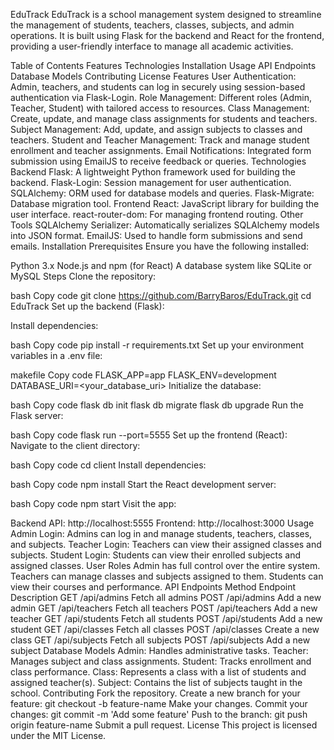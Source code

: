 EduTrack
EduTrack is a school management system designed to streamline the management of students, teachers, classes, subjects, and admin operations. It is built using Flask for the backend and React for the frontend, providing a user-friendly interface to manage all academic activities.

Table of Contents
Features
Technologies
Installation
Usage
API Endpoints
Database Models
Contributing
License
Features
User Authentication: Admin, teachers, and students can log in securely using session-based authentication via Flask-Login.
Role Management: Different roles (Admin, Teacher, Student) with tailored access to resources.
Class Management: Create, update, and manage class assignments for students and teachers.
Subject Management: Add, update, and assign subjects to classes and teachers.
Student and Teacher Management: Track and manage student enrollment and teacher assignments.
Email Notifications: Integrated form submission using EmailJS to receive feedback or queries.
Technologies
Backend
Flask: A lightweight Python framework used for building the backend.
Flask-Login: Session management for user authentication.
SQLAlchemy: ORM used for database models and queries.
Flask-Migrate: Database migration tool.
Frontend
React: JavaScript library for building the user interface.
react-router-dom: For managing frontend routing.
Other Tools
SQLAlchemy Serializer: Automatically serializes SQLAlchemy models into JSON format.
EmailJS: Used to handle form submissions and send emails.
Installation
Prerequisites
Ensure you have the following installed:

Python 3.x
Node.js and npm (for React)
A database system like SQLite or MySQL
Steps
Clone the repository:

bash
Copy code
git clone https://github.com/BarryBaros/EduTrack.git
cd EduTrack
Set up the backend (Flask):

Install dependencies:

bash
Copy code
pip install -r requirements.txt
Set up your environment variables in a .env file:

makefile
Copy code
FLASK_APP=app
FLASK_ENV=development
DATABASE_URI=<your_database_uri>
Initialize the database:

bash
Copy code
flask db init
flask db migrate
flask db upgrade
Run the Flask server:

bash
Copy code
flask run --port=5555
Set up the frontend (React):
Navigate to the client directory:

bash
Copy code
cd client
Install dependencies:

bash
Copy code
npm install
Start the React development server:

bash
Copy code
npm start
Visit the app:

Backend API: http://localhost:5555
Frontend: http://localhost:3000
Usage
Admin Login: Admins can log in and manage students, teachers, classes, and subjects.
Teacher Login: Teachers can view their assigned classes and subjects.
Student Login: Students can view their enrolled subjects and assigned classes.
User Roles
Admin has full control over the entire system.
Teachers can manage classes and subjects assigned to them.
Students can view their courses and performance.
API Endpoints
Method	Endpoint	Description
GET	/api/admins	Fetch all admins
POST	/api/admins	Add a new admin
GET	/api/teachers	Fetch all teachers
POST	/api/teachers	Add a new teacher
GET	/api/students	Fetch all students
POST	/api/students	Add a new student
GET	/api/classes	Fetch all classes
POST	/api/classes	Create a new class
GET	/api/subjects	Fetch all subjects
POST	/api/subjects	Add a new subject
Database Models
Admin: Handles administrative tasks.
Teacher: Manages subject and class assignments.
Student: Tracks enrollment and class performance.
Class: Represents a class with a list of students and assigned teacher(s).
Subject: Contains the list of subjects taught in the school.
Contributing
Fork the repository.
Create a new branch for your feature: git checkout -b feature-name
Make your changes.
Commit your changes: git commit -m 'Add some feature'
Push to the branch: git push origin feature-name
Submit a pull request.
License
This project is licensed under the MIT License.

